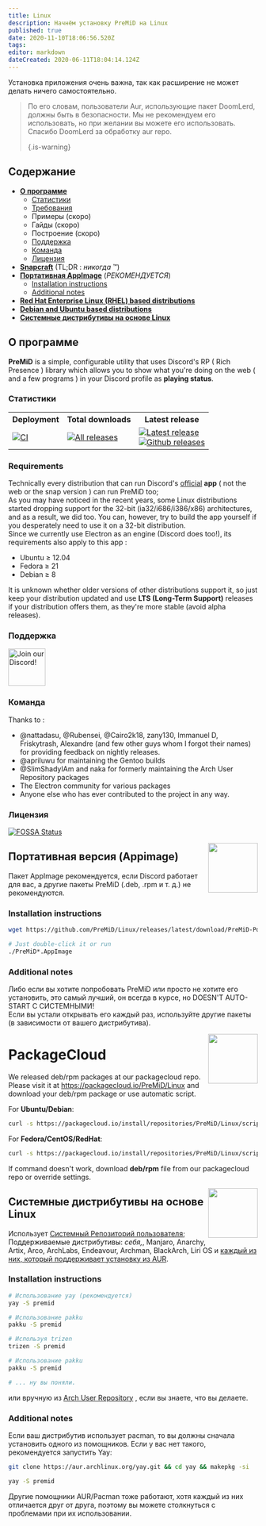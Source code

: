 ```yaml
---
title: Linux
description: Начнём установку PreMiD на Linux
published: true
date: 2020-11-10T18:06:56.520Z
tags:
editor: markdown
dateCreated: 2020-06-11T18:04:14.124Z
---
```


Установка приложения очень важна, так как расширение не может делать ничего самостоятельно.

> По его словам, пользователи Aur, использующие пакет DoomLerd, должны быть в безопасности. Мы не рекомендуем его использовать, но при желании вы можете его использовать. Спасибо DoomLerd за обработку aur repo. 
> 
> {.is-warning}

## Содержание

- **[О программе](#about)**
  - [Статистики](#stats)
  - [Требования](#requirements)
  - Примеры (скоро)
  - Гайды (скоро)
  - Построение (скоро)
  - [Поддержка](#support)
  - [Команда](#credits)
  - [Лицензия](#license)
- **[Snapcraft](#snapcraft)** (TL;DR : _никогда_ ™️)
- **[Портативная AppImage](#appimage)** (_РЕКОМЕНДУЕТСЯ_)
  - [Installation instructions](#appimageinstall)
  - [Additional notes](#appimagenotes)
- [**Red Hat Enterprise Linux (RHEL) based distributions**](#packagecloud)
- [**Debian and Ubuntu based distributions**](#packagecloud)
- [**Системные дистрибутивы на основе Linux**](#arch)

<a name="about"></a>

## О программе

**PreMiD** is a simple, configurable utility that uses Discord's RP ( Rich Presence ) library which allows you to show what you're doing on the web ( and a few programs ) in your Discord profile as **playing status**.

<a name="stats"></a>

### Статистики

<table>
  <tr>
    <th>Deployment</th>
    <th>Total downloads</th>
    <th>Latest release</th>
  </tr>
  <tr>
    <td><a href="https://github.com/PreMiD/Linux/actions"><img src="https://github.com/PreMiD/Linux/workflows/CI/badge.svg?branch=master&event=push" alt="CI"></a></td>
    <td><a href="https://github.com/PreMiD/Linux/releases"><img src="https://img.shields.io/github/downloads/PreMiD/Linux/total.svg?maxAge=86400" alt="All releases"></a></td>
    <td><a href="https://github.com/PreMiD/Linux/releases/latest"><img src="https://img.shields.io/github/v/release/PreMiD/Linux.svg?maxAge=86400" alt="Latest release"><br><img src="https://img.shields.io/github/downloads/PreMiD/Linux/latest/total.svg?maxAge=86400" alt="Github releases"></a></td>
  </tr>
</table>

<a name="requirements"></a>

### Requirements

Technically every distribution that can run Discord's [official](https://discordapp.com/download) **app** ( not the web or the snap version ) can run PreMiD too;</br> As you may have noticed in the recent years, some Linux distributions started dropping support for the 32-bit (ia32/i686/i386/x86) architectures, and as a result, we did too. You can, however, try to build the app yourself if you desperately need to use it on a 32-bit distribution.</br> Since we currently use Electron as an engine (Discord does too!), its requirements also apply to this app :

- Ubuntu ≥ 12.04
- Fedora ≥ 21
- Debian ≥ 8

It is unknown whether older versions of other distributions support it, so just keep your distribution updated and use **LTS (Long-Term Support)** releases if your distribution offers them, as they're more stable (avoid alpha releases).

<a name="support"></a>

### Поддержка

<div>
  <a target="_blank" href="https://discord.premid.app/" title="Join our Discord!">
    <img height="75px" draggable="false" src="https://discordapp.com/api/guilds/493130730549805057/widget.png?style=banner2" alt="Join our Discord!">
  </a>
</div>

<a name="credits"></a>

### Команда

Thanks to :

- @nattadasu, @Rubensei, @Cairo2k18, zany130, Immanuel D, Friskytrash, Alexandre (and few other guys whom I forgot their names) for providing feedback on nightly releases.
- @apriluwu for maintaining the Gentoo builds
- @SlimShadyIAm and naka for formerly maintaining the Arch User Repository packages
- The Electron community for various packages
- Anyone else who has ever contributed to the project in any way.

<a name="license"></a>

### Лицензия

[![FOSSA Status](https://app.fossa.io/api/projects/git%2Bgithub.com%2FPreMiD%2FLinux.svg?type=large)](https://app.fossa.io/projects/git%2Bgithub.com%2FPreMiD%2FLinux?ref=badge_large)

<img src="https://i.imgur.com/ACAxtmA.png" width="100" height="100" align="right"></img>
<a name="snapcraft"></a>

## Портативная версия (Appimage)

Пакет AppImage рекомендуется, если Discord работает для вас, а другие пакеты PreMiD (.deb, .rpm и т. д.) не рекомендуются.

<a name="appimageinstall"></a>

### Installation instructions

```bash
wget https://github.com/PreMiD/Linux/releases/latest/download/PreMiD-Portable.AppImage && chmod a+x PreMiD*.AppImage
```

```bash
# Just double-click it or run
./PreMiD*.AppImage
```

<a name="appimagenotes"></a>

### Additional notes

Либо если вы хотите попробовать PreMiD или просто не хотите его установить, это самый лучший, он всегда в курсе, но DOESN'T AUTO-START С СИСТЕМНЫМИ!</br>Если вы устали открывать его каждый раз, используйте другие пакеты (в зависимости от вашего дистрибутива).

<img src="https://raw.githubusercontent.com/PreMiD/Linux/master/.github/packagecloud.png" width="100" height="100" align="right"></img>
<a name="packagecloud"></a>

# PackageCloud

We released deb/rpm packages at our packagecloud repo. Please visit it at https://packagecloud.io/PreMiD/Linux and download your deb/rpm package or use automatic script.

For **Ubuntu/Debian**:

```bash
curl -s https://packagecloud.io/install/repositories/PreMiD/Linux/script.deb.sh | sudo bash
```

For **Fedora/CentOS/RedHat**:

```bash
curl -s https://packagecloud.io/install/repositories/PreMiD/Linux/script.rpm.sh | sudo bash
```

If command doesn't work, download **deb/rpm** file from our packagecloud repo or override settings.

<a name="arch"></a>
<img src="https://raw.githubusercontent.com/PreMiD/Linux/86ae2fbd49499785281f388a5305b06e0d3ecfea/.github/iusearchbtw.svg" width="100" height="100" align="right"></img>

## Системные дистрибутивы на основе Linux

Использует [Системный Репозиторий пользователя](https://aur.archlinux.org/packages/premid);</br> Поддерживаемые дистрибутивы: _себя,_, Manjaro, Anarchy, Artix, Arco, ArchLabs, Endeavour, Archman, BlackArch, Liri OS и [каждый из них, который поддерживает установку из AUR](https://wiki.archlinux.org/index.php/Arch-based_distributions#Active).

<a name="archinstall"></a>

### Installation instructions

```bash
# Использование yay (рекомендуется)
yay -S premid
```

```bash
# Использование pakku
pakku -S premid
```

```bash
# Используя trizen
trizen -S premid
```

```bash
# Использование pakku
pakku -S premid
```

```bash
# ... ну вы поняли.
```

или вручную из [Arch User Repository](https://aur.archlinux.org/packages/premid) , если вы знаете, что вы делаете.

<a name="archnotes"></a>

### Additional notes

Если ваш дистрибутив использует pacman, то вы должны сначала установить одного из помощников. Если у вас нет такого, рекомендуется запустить Yay:

```bash
git clone https://aur.archlinux.org/yay.git && cd yay && makepkg -si
```

```bash
yay -S premid
```

Другие помощники AUR/Pacman тоже работают, хотя каждый из них отличается друг от друга, поэтому вы можете столкнуться с проблемами при их использовании.
